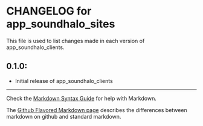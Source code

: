 # CHANGELOG for app_soundhalo_sites

This file is used to list changes made in each version of app_soundhalo_clients.

## 0.1.0:

* Initial release of app_soundhalo_clients

- - -
Check the [Markdown Syntax Guide](http://daringfireball.net/projects/markdown/syntax) for help with Markdown.

The [Github Flavored Markdown page](http://github.github.com/github-flavored-markdown/) describes the differences between markdown on github and standard markdown.
